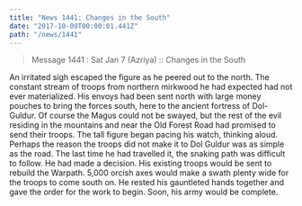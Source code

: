 ```yaml
---
title: "News 1441: Changes in the South"
date: "2017-10-09T00:00:01.441Z"
path: "/news/1441"
---
```


> Message 1441 : Sat Jan  7 (Azriya)     :: Changes in the South

An irritated sigh escaped the figure as he peered out to the north. The
constant stream of troops from northern mirkwood he had expected had not ever
materialized.  His envoys had been sent north with large money pouches to
bring the forces south, here to the ancient fortress of Dol-Guldur.  Of course
the Magus could not be swayed, but the rest of the evil residing in the
mountains and near the Old Forest Road had promised to send their troops.  The
tall figure began pacing his watch, thinking aloud.  Perhaps the reason the
troops did not make it to Dol Guldur was as simple as the road.  The last time
he had travelled it, the snaking path was difficult to follow.  He had made a
decision.  His existing troops would be sent to rebuild the Warpath.  5,000
orcish axes would make a swath plenty wide for the troops to come south on. He
rested his gauntleted hands together and gave the order for the work to begin.
Soon, his army would be complete.